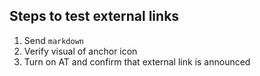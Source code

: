 ## Steps to test external links

1. Send `markdown`
1. Verify visual of anchor icon
1. Turn on AT and confirm that external link is announced